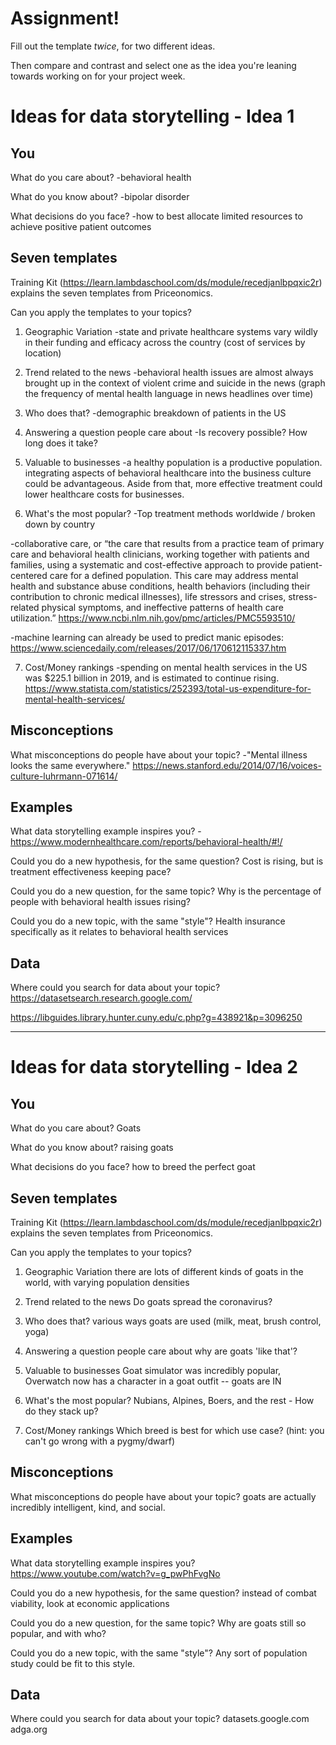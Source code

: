 # Assignment!

Fill out the template *twice*, for two different ideas.

Then compare and contrast and select one as the idea you're leaning towards
working on for your project week.


# Ideas for data storytelling - Idea 1

## You

What do you care about?
-behavioral health

What do you know about?
-bipolar disorder

What decisions do you face?
-how to best allocate limited resources to achieve positive patient outcomes

## Seven templates

Training Kit (https://learn.lambdaschool.com/ds/module/recedjanlbpqxic2r) explains the seven templates from Priceonomics.

Can you apply the templates to your topics? 

1. Geographic Variation
-state and private healthcare systems vary wildly in their funding and efficacy across the country
(cost of services by location)

2. Trend related to the news
-behavioral health issues are almost always brought up in the context of violent crime and suicide in the news
(graph the frequency of mental health language in news headlines over time)

3. Who does that?
-demographic breakdown of patients in the US

4. Answering a question people care about
-Is recovery possible? How long does it take?

5. Valuable to businesses
-a healthy population is a productive population. integrating aspects of behavioral healthcare into the business culture could be advantageous. Aside from that, more effective treatment could lower healthcare costs for businesses.

6. What's the most popular?
-Top treatment methods worldwide / broken down by country

-collaborative care, or “the care that results from a practice team of primary care and behavioral health clinicians, working together with patients and families, using a systematic and cost-effective approach to provide patient-centered care for a defined population. This care may address mental health and substance abuse conditions, health behaviors (including their contribution to chronic medical illnesses), life stressors and crises, stress-related physical symptoms, and ineffective patterns of health care utilization.”
https://www.ncbi.nlm.nih.gov/pmc/articles/PMC5593510/

-machine learning can already be used to predict manic episodes:
https://www.sciencedaily.com/releases/2017/06/170612115337.htm

7. Cost/Money rankings
-spending on mental health services in the US was $225.1 billion in 2019, and is estimated to continue rising.
https://www.statista.com/statistics/252393/total-us-expenditure-for-mental-health-services/

## Misconceptions

What misconceptions do people have about your topic?
-"Mental illness looks the same everywhere."
https://news.stanford.edu/2014/07/16/voices-culture-luhrmann-071614/

## Examples

What data storytelling example inspires you?
-https://www.modernhealthcare.com/reports/behavioral-health/#!/

Could you do a new hypothesis, for the same question?
Cost is rising, but is treatment effectiveness keeping pace?

Could you do a new question, for the same topic?
Why is the percentage of people with behavioral health issues rising?

Could you do a new topic, with the same "style"?
Health insurance specifically as it relates to behavioral health services

## Data

Where could you search for data about your topic?
https://datasetsearch.research.google.com/

https://libguides.library.hunter.cuny.edu/c.php?g=438921&p=3096250

---

# Ideas for data storytelling - Idea 2

## You

What do you care about?
Goats

What do you know about?
raising goats

What decisions do you face?
how to breed the perfect goat

## Seven templates

Training Kit (https://learn.lambdaschool.com/ds/module/recedjanlbpqxic2r) explains the seven templates from Priceonomics.

Can you apply the templates to your topics? 

1. Geographic Variation
there are lots of different kinds of goats in the world, with varying population densities

2. Trend related to the news
Do goats spread the coronavirus?

3. Who does that?
various ways goats are used (milk, meat, brush control, yoga)

4. Answering a question people care about
why are goats 'like that'?

5. Valuable to businesses
Goat simulator was incredibly popular, Overwatch now has a character in a goat outfit -- goats are IN

6. What's the most popular?
Nubians, Alpines, Boers, and the rest - How do they stack up?

7. Cost/Money rankings
Which breed is best for which use case? (hint: you can't go wrong with a pygmy/dwarf)

## Misconceptions

What misconceptions do people have about your topic?
goats are actually incredibly intelligent, kind, and social.

## Examples

What data storytelling example inspires you?
https://www.youtube.com/watch?v=g_pwPhFvgNo

Could you do a new hypothesis, for the same question?
instead of combat viability, look at economic applications

Could you do a new question, for the same topic?
Why are goats still so popular, and with who?

Could you do a new topic, with the same "style"?
Any sort of population study could be fit to this style.

## Data

Where could you search for data about your topic?
datasets.google.com
adga.org
